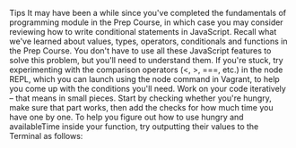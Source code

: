 Tips
It may have been a while since you've completed the fundamentals of programming module in the Prep Course, in which case you may consider reviewing how to write conditional statements in JavaScript.
Recall what we've learned about values, types, operators, conditionals and functions in the Prep Course. You don't have to use all these JavaScript features to solve this problem, but you'll need to understand them. If you're stuck, try experimenting with the comparison operators (<, >, ===, etc.) in the node REPL, which you can launch using the node command in Vagrant, to help you come up with the conditions you'll need.
Work on your code iteratively – that means in small pieces. Start by checking whether you're hungry, make sure that part works, then add the checks for how much time you have one by one.
To help you figure out how to use hungry and availableTime inside your function, try outputting their values to the Terminal as follows: